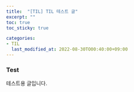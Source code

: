 ```yaml
---
title:  "[TIL] TIL 테스트 글"
excerpt: ""
toc: true
toc_sticky: true

categories:
- TIL
  last_modified_at: 2022-08-30TO00:40:00+09:00
---
```



### Test

테스트용 글입니다.